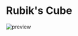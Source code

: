 # Rubik's Cube
![preview](https://user-images.githubusercontent.com/33174275/110622941-796feb00-81df-11eb-971b-f05c0aeb0101.gif)
